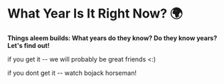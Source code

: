 # What Year Is It Right Now? 🌍

**Things aleem builds: What years do they know? Do they know years? Let's find out!**

if you get it -- we will probably be great friends <:)

if you dont get it -- watch bojack horseman!

